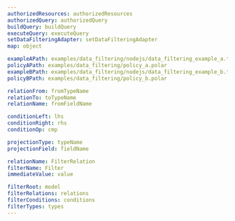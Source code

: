 ```yaml
---
authorizedResources: authorizedResources
authorizedQuery: authorizedQuery
buildQuery: buildQuery
executeQuery: executeQuery
setDataFilteringAdapter: setDataFilteringAdapter
map: object

exampleAPath: examples/data_filtering/nodejs/data_filtering_example_a.ts
policyAPath: examples/data_filtering/policy_a.polar
exampleBPath: examples/data_filtering/nodejs/data_filtering_example_b.ts
policyBPath: examples/data_filtering/policy_b.polar

relationFrom: fromTypeName
relationTo: toTypeName
relationName: fromFieldName

conditionLeft: lhs
conditionRight: rhs
conditionOp: cmp

projectionType: typeName
projectionField: fieldName

relationName: FilterRelation
filterName: Filter
immediateValue: value

filterRoot: model
filterRelations: relations
filterConditions: conditions
filterTypes: types
---
```

